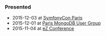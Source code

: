 ### Presented

 * 2015-12-03 at [SymfonyCon Paris](https://joind.in/talk/view/16483)
 * 2015-12-01 at [Paris MongoDB User Group](http://www.meetup.com/Paris-MongoDB-User-Group/events/226710915/)
 * 2015-11-04 at [eZ Conference](http://conference.ez.no/)
